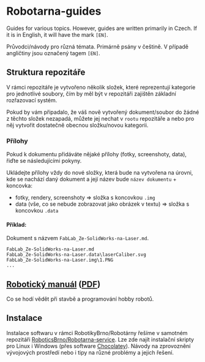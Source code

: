 # Robotarna-guides
Guides for various topics. However, guides are written primarily in Czech. If it is in English, it will have the mark `[EN]`.

Průvodci/návody pro různá témata. Primárně psány v češtině. V případě angličtiny jsou označený tagem `[EN]`.

## Struktura repozitáře

V rámci repozitáře je vytvořeno několik složek, které reprezentují kategorie pro jednotlivé soubory, čím by měl být v repozitáři zajištěn základní rozřazovací systém.

Pokud by vám připadalo, že váš nově vytvořený dokument/soubor do žádné z těchto složek nezapadá, můžete jej nechat v `rootu` repozitáře a nebo pro něj vytvořit dostatečně obecnou složku/novou kategorii.

### Přílohy

Pokud k dokumentu přidáváte nějaké přílohy (fotky, screenshoty, data), řiďte se následujícími pokyny.

Ukládejte přílohy vždy do nové složky, která bude na vytvořena na úrovni, kde se nachází daný dokument a její název bude `název dokumentu` + koncovka:

- fotky, rendery, screenshoty => složka s koncovkou `.img`
- data (vše, co se nebude zobrazovat jako obrázek v textu) => složka s koncovkou `.data`

#### Příklad:

Dokument s názvem `FabLab_Ze-SolidWorks-na-Laser.md`.

```
FabLab_Ze-SolidWorks-na-Laser.md
FabLab_Ze-SolidWorks-na-Laser.data\laserCaliber.svg
FabLab_Ze-SolidWorks-na-Laser.img\1.PNG
...
``` 

## [Robotický manuál](http://doc.robotikabrno.cz) ([PDF](https://github.com/RoboticsBrno/RoboticsBrno-guides/releases/))
Co se hodí vědět při stavbě a programování hobby robotů.

## Instalace

Instalace softwaru v rámci RobotikyBrno/Robotárny řešíme v samotném repozitáři [RoboticsBrno/Robotarna-service](https://github.com/RoboticsBrno/Robotarna-service). Lze zde najít instalační skripty pro Linux i Windows (přes software [Chocolatey](https://chocolatey.org/)). Návody na zprovoznění vývojových prostředí nebo i tipy na různé problémy a jejich řešení.


